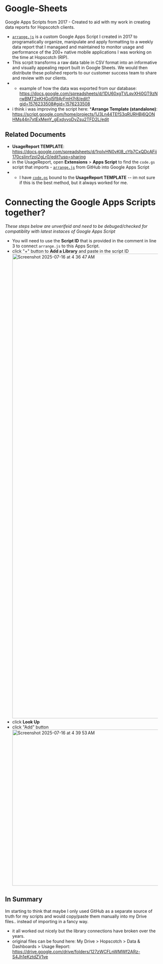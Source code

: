 # Google-Sheets
Google Apps Scripts from 2017 - Created to aid with my work in creating data reports for Hopscotch clients.

- [`arrange.js`](/arrange.js) is a custom Google Apps Script I created in 2017 to programatically organize, manipulate and apply formatting to a weekly data report that I managaed and maintained to monitor usage and performance of the 200+ native mobile applications I was working on the time at Hopscotch (RIP).
- This scrpit transforms a raw data table in CSV format into an informative and visually appealing report built in Google Sheets. We would then distribute these polished reports to our customer success team to share and review with our clients.
- - example of how the data was exported from our database: https://docs.google.com/spreadsheets/d/1DU60xgTVLqvXHi0GT9zNrwBMT2eKHGol5f9ArFmH7r8/edit?gid=1576233508#gid=1576233508 
- i think i was improving the script here: ***Arrange Template (standalone)**:  https://script.google.com/home/projects/1J3Ln44TEfS3qRURHBj6QONHMs44n7xtExMenY_gExdyvoDvZsu2TFD2L/edit 

## Related Documents
- **UsageReport TEMPLATE**: https://docs.google.com/spreadsheets/d/1rpIvHN0vKI8_cYb7CxQDcAFij170csIinrfzoI2gLr0/edit?usp=sharing
- in the UsageReport, open **Extensions** > **Apps Script** to find the `code.gs` script that imports - [`arrange.js`](/arrange.js) from GitHub into Google Apps Script
- - I have [`code.gs`](/code.gs) bound to the **UsageReport TEMPLATE** -- im not sure if this is the best method, but it always worked for me.

# Connecting the Google Apps Scripts together?
_These steps below are unverifeid and need to be debuged/checked for compatiblity with latest instaces of Google Apps Script_

- You will need to use the **Script ID** that is provided in the comment in line 3 to connect `arrange.js` to this Apps Script. 
- click "+" button to **Add a Library** and paste in the script ID <img width="1832" height="1527" alt="Screenshot 2025-07-16 at 4 36 47 AM" src="https://github.com/user-attachments/assets/4068ebdb-9610-47d7-a781-40ae8df93559" />
- click **Look Up**
- click "Add" button <img width="546" height="513" alt="Screenshot 2025-07-16 at 4 39 53 AM" src="https://github.com/user-attachments/assets/c88bcc68-630b-437f-bd78-4c1d6aa2cf2c" />


## In Summary
Im starting to think that maybe I only used GitHub as a separate source of truth for my scripts and would copy/paste them manually into my Drive files.. instead of importing in a fancy way.

- it all worked out nicely but the library connections have broken over the years.
- original files can be found here: My Drive > Hopscotch > Data & Dashboards > Usage Report: https://drive.google.com/drive/folders/127zWCFLnWMWf2ARz-S4Jh1eKztdZV1ve 
